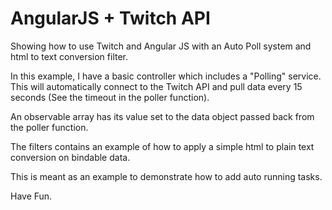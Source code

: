 AngularJS + Twitch API
===============

Showing how to use Twitch and Angular JS with an Auto Poll system and html to text conversion filter.

In this example, I have a basic controller which includes a "Polling" service.
This will automatically connect to the Twitch API and pull data every 15 seconds (See the timeout in the poller function).

An observable array has its value set to the data object passed back from the poller function.

The filters contains an example of how to apply a simple html to plain text conversion on bindable data.

This is meant as an example to demonstrate how to add auto running tasks.

Have Fun.

